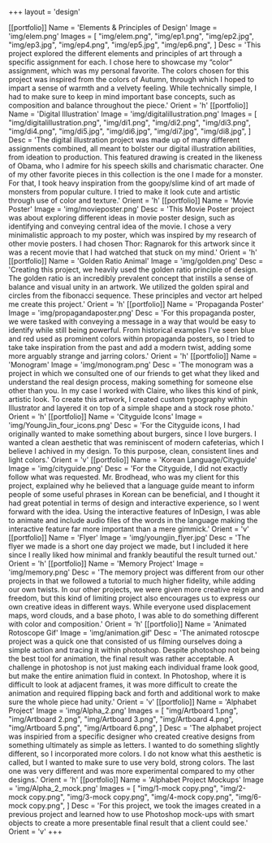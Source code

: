 +++
layout = 'design'

[[portfolio]]
	Name = 'Elements & Principles of Design'
	Image = 'img/elem.png'
	Images = [
		"img/elem.png",
		"img/ep1.png",
		"img/ep2.jpg",
		"img/ep3.jpg",
		"img/ep4.png",
		"img/ep5.jpg",
		"img/ep6.png",
	]
	Desc = 'This project explored the different elements and principles of art through a specific assignment for each. I chose here to showcase my “color” assignment, which was my personal favorite. The colors chosen for this project was inspired from the colors of Autumn, through which I hoped to impart a sense of warmth and a velvety feeling. While technically simple, I had to make sure to keep in mind important base concepts, such as composition and balance throughout the piece.'
	Orient = 'h'
[[portfolio]]
	Name = 'Digital Illustration'
	Image = 'img/digitalillustration.png'
	Images = [
		"img/digitalillustration.png",
		"img/di1.png",
		"img/di2.png",
		"img/di3.png",
		"img/di4.png",
		"img/di5.jpg",
		"img/di6.jpg",
		"img/di7.jpg",
		"img/di8.jpg",
	]
	Desc = 'The digital illustration project was made up of many different assignments combined, all meant to bolster our digital illustration abilities, from ideation to production. This featured drawing is created in the likeness of Obama, who I admire for his speech skills and charismatic character. One of my other favorite pieces in this collection is the one I made for a monster. For that, I took heavy inspiration from the goopy/slime kind of art made of monsters from popular culture. I tried to make it look cute and artistic through use of color and texture.'
	Orient = 'h'
[[portfolio]]
	Name = 'Movie Poster'
	Image = 'img/movieposter.png'
	Desc = 'This Movie Poster project was about exploring different ideas in movie poster design, such as identifying and conveying central idea of the movie. I chose a very minimalistic approach to my poster, which was inspired by my research of other movie posters. I had chosen Thor: Ragnarok for this artwork since it was a recent movie that I had watched that stuck on my mind.'
	Orient = 'h'
[[portfolio]]
	Name = 'Golden Ratio Animal'
	Image = 'img/golden.png'
	Desc = 'Creating this project, we heavily used the golden ratio principle of design. The golden ratio is an incredibly prevalent concept that instills a sense of balance and visual unity in an artwork. We utilized the golden spiral and circles from the fibonacci sequence. These principles and vector art helped me create this project.'
	Orient = 'h'
[[portfolio]]
	Name = 'Propaganda Poster'
	Image = 'img/propagandaposter.png'
	Desc = 'For this propaganda poster, we were tasked with conveying a message in a way that would be easy to identify while still being powerful. From historical examples I’ve seen blue and red used as prominent colors within propaganda posters, so I tried to take take inspiration from the past and add a modern twist, adding some more arguably strange and jarring colors.'
	Orient = 'h'
[[portfolio]]
	Name = 'Monogram'
	Image = 'img/monogram.png'
	Desc = 'The monogram was a project in which we consulted one of our friends to get what they liked and understand the real design process, making something for someone else other than you. In my case I worked with Claire, who likes this kind of pink, artistic look. To create this artwork, I created custom typography within Illustrator and layered it on top of a simple shape and a stock rose photo.'
	Orient = 'h'
[[portfolio]]
	Name = 'Cityguide Icons'
	Image = 'img/YoungJin_four_icons.png'
	Desc = 'For the Cityguide icons, I had originally wanted to make something about burgers, since I love burgers. I wanted a clean aesthetic that was reminiscent of modern cafeterias, which I believe I achived in my design. To this purpose, clean, consistent lines and light colors.'
	Orient = 'v'
[[portfolio]]
	Name = 'Korean Language/Cityguide'
	Image = 'img/cityguide.png'
	Desc = 'For the Cityguide, I did not exactly follow what was requested. Mr. Brodhead, who was my client for this project, explained why he believed that a language guide meant to inform people of some useful phrases in Korean can be beneficial, and I thought it had great potential in terms of design and interactive experience, so I went forward with the idea. Using the interactive features of InDesign, I was able to animate and include audio files of the words in the language making the interactive feature far more important than a mere gimmick.'
	Orient = 'v'
[[portfolio]]
	Name = 'Flyer'
	Image = 'img/youngjin_flyer.jpg'
	Desc = 'The flyer we made is a short one day project we made, but I included it here since I really liked how minimal and frankly beautiful the result turned out.'
	Orient = 'h'
[[portfolio]]
	Name = 'Memory Project'
	Image = 'img/memory.png'
	Desc = 'The memory project was different from our other projects in that we followed a tutorial to much higher fidelity, while adding our own twists. In our other projects, we were given more creative reign and freedom, but this kind of limiting project also encourages us to express our own creative ideas in different ways. While everyone used displacement maps, word clouds, and a base photo, I was able to do something different with color and composition.'
	Orient = 'h'
[[portfolio]]
	Name = 'Animated Rotoscope Gif'
	Image = 'img/animation.gif'
	Desc = 'The animated rotoscpe project was a quick one that consisted of us filming ourselves doing a simple action and tracing it within photoshop. Despite photoshop not being the best tool for animation, the final result was rather acceptable. A challenge in photoshop is not just making each individual frame look good, but make the entire animation fluid in context. In Photoshop, where it is difficult to look at adjacent frames, it was more difficult to create the animation and required flipping back and forth and additional work to make sure the whole piece had unity.'
	Orient = 'v'
[[portfolio]]
	Name = 'Alphabet Project'
	Image = 'img/Alpha_2.png'
	Images = [
		"img/Artboard 1.png",
		"img/Artboard 2.png",
		"img/Artboard 3.png",
		"img/Artboard 4.png",
		"img/Artboard 5.png",
		"img/Artboard 6.png",
	]
	Desc = 'The alphabet project was inspiried from a specific designer who created creative designs from something ultimately as simple as letters. I wanted to do something slightly different, so I incorporated more colors. I do not know what this aesthetic is called, but I wanted to make sure to use very bold, strong colors. The last one was very different and was more experimental compared to my other designs.'
	Orient = 'h'
[[portfolio]]
	Name = 'Alphabet Project Mockups'
	Image = 'img/Alpha_2_mock.png'
	Images = [
		"img/1-mock copy.png",
		"img/2-mock copy.png",
		"img/3-mock copy.png",
		"img/4-mock copy.png",
		"img/6-mock copy.png",
	]
	Desc = 'For this project, we took the images created in a previous project and learned how to use Photoshop mock-ups with smart objects to create a more presentable final result that a client could see.'
	Orient = 'v'
+++
